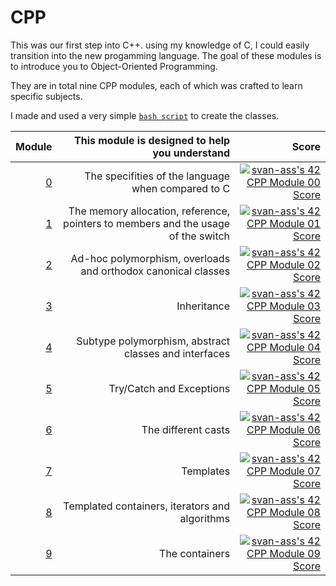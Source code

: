 # CPP

This was our first step into C++. using my knowledge of C, I could easily transition into the new progamming language.
The goal of these modules is to introduce you to Object-Oriented Programming.

They are in total nine CPP modules, each of which was crafted to learn specific subjects.

I made and used a very simple [`bash script`](https://github.com/steryu/CreateClass-script) to create the classes.

| Module | This module is designed to help you understand | Score |
| ------:|------------:|------:|
|[0](https://github.com/steryu/CPP/tree/main/cpp00)|The specifities of the language when compared to C|[![svan-ass's 42 CPP Module 00 Score](https://badge42.vercel.app/api/v2/clfladlx3000608l58byc7e5w/project/2661678)](https://github.com/JaeSeoKim/badge42)|
|[1](https://github.com/steryu/CPP/tree/main/cpp01)|The memory allocation, reference, pointers to members and the usage of the switch| [![svan-ass's 42 CPP Module 01 Score](https://badge42.vercel.app/api/v2/clfladlx3000608l58byc7e5w/project/2860273)](https://github.com/JaeSeoKim/badge42)|
|[2](https://github.com/steryu/CPP/tree/main/cpp02)|Ad-hoc polymorphism, overloads and orthodox canonical classes|[![svan-ass's 42 CPP Module 02 Score](https://badge42.vercel.app/api/v2/clfladlx3000608l58byc7e5w/project/2883440)](https://github.com/JaeSeoKim/badge42)|
|[3](https://github.com/steryu/CPP/tree/main/cpp03)|Inheritance|[![svan-ass's 42 CPP Module 03 Score](https://badge42.vercel.app/api/v2/clfladlx3000608l58byc7e5w/project/2904115)](https://github.com/JaeSeoKim/badge42)|
|[4](https://github.com/steryu/CPP/tree/main/cpp04)|Subtype polymorphism, abstract classes and interfaces|[![svan-ass's 42 CPP Module 04 Score](https://badge42.vercel.app/api/v2/clfladlx3000608l58byc7e5w/project/2914531)](https://github.com/JaeSeoKim/badge42)|
|[5](https://github.com/steryu/CPP/tree/main/cpp05)|Try/Catch and Exceptions|[![svan-ass's 42 CPP Module 05 Score](https://badge42.vercel.app/api/v2/clfladlx3000608l58byc7e5w/project/2944167)](https://github.com/JaeSeoKim/badge42)|
|[6](https://github.com/steryu/CPP/tree/main/cpp06)|The different casts|[![svan-ass's 42 CPP Module 06 Score](https://badge42.vercel.app/api/v2/clfladlx3000608l58byc7e5w/project/2956856)](https://github.com/JaeSeoKim/badge42)|
|[7](https://github.com/steryu/CPP/tree/main/cpp07)|Templates|[![svan-ass's 42 CPP Module 07 Score](https://badge42.vercel.app/api/v2/clfladlx3000608l58byc7e5w/project/2961843)](https://github.com/JaeSeoKim/badge42)|
|[8](https://github.com/steryu/CPP/tree/main/cpp08)|Templated containers, iterators and algorithms|[![svan-ass's 42 CPP Module 08 Score](https://badge42.vercel.app/api/v2/clfladlx3000608l58byc7e5w/project/2963842)](https://github.com/JaeSeoKim/badge42)|
|[9](https://github.com/steryu/CPP/tree/main/cpp09)|The containers|[![svan-ass's 42 CPP Module 09 Score](https://badge42.vercel.app/api/v2/clfladlx3000608l58byc7e5w/project/2961843)](https://github.com/JaeSeoKim/badge42)|
